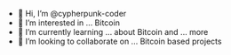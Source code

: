 - 👋 Hi, I’m @cypherpunk-coder
- 👀 I’m interested in ... Bitcoin
- 🌱 I’m currently learning ... about Bitcoin and ... more
- 💞️ I’m looking to collaborate on ... Bitcoin based projects

<!---
cypherpunk-coder/cypherpunk-coder is a ✨ special ✨ repository because its `README.md` (this file) appears on your GitHub profile.
You can click the Preview link to take a look at your changes.
--->
